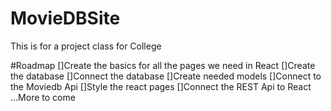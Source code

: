 # MovieDBSite
This is for a project class for College

#Roadmap
  []Create the basics for all the pages we need in React
  []Create the database
  []Connect the database
  []Create needed models
  []Connect to the Moviedb Api
  []Style the react pages
  []Connect the REST Api to React
  ...More to come
